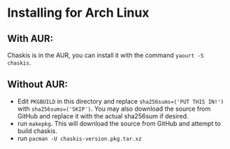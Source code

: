Installing for Arch Linux
=======

With AUR:
----

Chaskis is in the AUR, you can install it with the command ```yaourt -S chaskis```.

Without AUR:
----

* Edit ```PKGBUILD``` in this directory and replace ```sha256sums=('PUT THIS IN!')``` with ```sha256sums=('SKIP')```.  You may also download the source from GitHub and replace it with the actual sha256sum if desired.
* run ```makepkg```.  This will download the source from GitHub and attempt to build chaskis.
 * run ```pacman -U chaskis-version.pkg.tar.xz```
